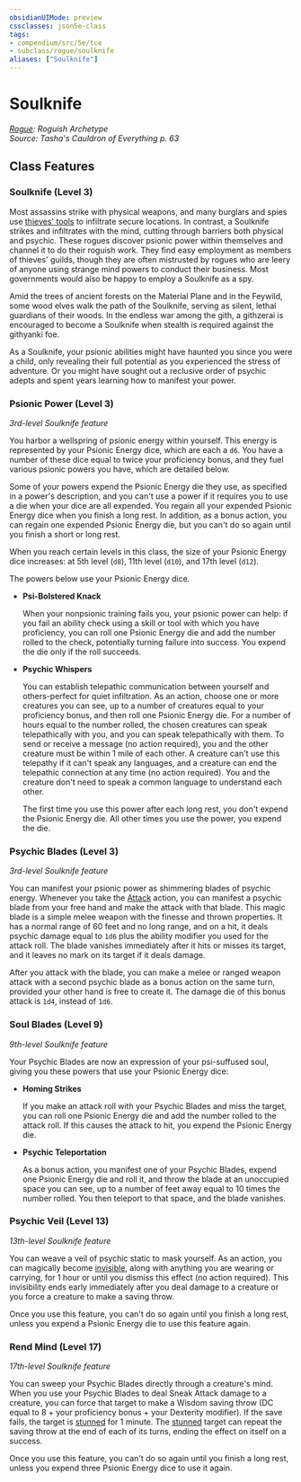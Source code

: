 ```yaml
---
obsidianUIMode: preview
cssclasses: json5e-class
tags:
- compendium/src/5e/tce
- subclass/rogue/soulknife
aliases: ["Soulknife"]
---
```

# Soulknife
*[Rogue](rogue.md): Roguish Archetype*  
*Source: Tasha's Cauldron of Everything p. 63*  


## Class Features

### Soulknife (Level 3)

Most assassins strike with physical weapons, and many burglars and spies use [thieves' tools](5E2014官方资源/items/thieves-tools.md) to infiltrate secure locations. In contrast, a Soulknife strikes and infiltrates with the mind, cutting through barriers both physical and psychic. These rogues discover psionic power within themselves and channel it to do their roguish work. They find easy employment as members of thieves' guilds, though they are often mistrusted by rogues who are leery of anyone using strange mind powers to conduct their business. Most governments would also be happy to employ a Soulknife as a spy.

Amid the trees of ancient forests on the Material Plane and in the Feywild, some wood elves walk the path of the Soulknife, serving as silent, lethal guardians of their woods. In the endless war among the gith, a githzerai is encouraged to become a Soulknife when stealth is required against the githyanki foe.

As a Soulknife, your psionic abilities might have haunted you since you were a child, only revealing their full potential as you experienced the stress of adventure. Or you might have sought out a reclusive order of psychic adepts and spent years learning how to manifest your power.

### Psionic Power (Level 3)

*3rd-level Soulknife feature*

You harbor a wellspring of psionic energy within yourself. This energy is represented by your Psionic Energy dice, which are each a `d6`. You have a number of these dice equal to twice your proficiency bonus, and they fuel various psionic powers you have, which are detailed below.

Some of your powers expend the Psionic Energy die they use, as specified in a power's description, and you can't use a power if it requires you to use a die when your dice are all expended. You regain all your expended Psionic Energy dice when you finish a long rest. In addition, as a bonus action, you can regain one expended Psionic Energy die, but you can't do so again until you finish a short or long rest.

When you reach certain levels in this class, the size of your Psionic Energy dice increases: at 5th level (`d8`), 11th level (`d10`), and 17th level (`d12`).

The powers below use your Psionic Energy dice.

- **Psi-Bolstered Knack**  

    When your nonpsionic training fails you, your psionic power can help: if you fail an ability check using a skill or tool with which you have proficiency, you can roll one Psionic Energy die and add the number rolled to the check, potentially turning failure into success. You expend the die only if the roll succeeds.  

- **Psychic Whispers**  

    You can establish telepathic communication between yourself and others-perfect for quiet infiltration. As an action, choose one or more creatures you can see, up to a number of creatures equal to your proficiency bonus, and then roll one Psionic Energy die. For a number of hours equal to the number rolled, the chosen creatures can speak telepathically with you, and you can speak telepathically with them. To send or receive a message (no action required), you and the other creature must be within 1 mile of each other. A creature can't use this telepathy if it can't speak any languages, and a creature can end the telepathic connection at any time (no action required). You and the creature don't need to speak a common language to understand each other.  

    The first time you use this power after each long rest, you don't expend the Psionic Energy die. All other times you use the power, you expend the die.  

### Psychic Blades (Level 3)

*3rd-level Soulknife feature*

You can manifest your psionic power as shimmering blades of psychic energy. Whenever you take the [Attack](5E2014官方资源/规则/actions.md#Attack) action, you can manifest a psychic blade from your free hand and make the attack with that blade. This magic blade is a simple melee weapon with the finesse and thrown properties. It has a normal range of 60 feet and no long range, and on a hit, it deals psychic damage equal to `1d6` plus the ability modifier you used for the attack roll. The blade vanishes immediately after it hits or misses its target, and it leaves no mark on its target if it deals damage.

After you attack with the blade, you can make a melee or ranged weapon attack with a second psychic blade as a bonus action on the same turn, provided your other hand is free to create it. The damage die of this bonus attack is `1d4`, instead of `1d6`.

### Soul Blades (Level 9)

*9th-level Soulknife feature*

Your Psychic Blades are now an expression of your psi-suffused soul, giving you these powers that use your Psionic Energy dice:

- **Homing Strikes**  

    If you make an attack roll with your Psychic Blades and miss the target, you can roll one Psionic Energy die and add the number rolled to the attack roll. If this causes the attack to hit, you expend the Psionic Energy die.  

- **Psychic Teleportation**  

    As a bonus action, you manifest one of your Psychic Blades, expend one Psionic Energy die and roll it, and throw the blade at an unoccupied space you can see, up to a number of feet away equal to 10 times the number rolled. You then teleport to that space, and the blade vanishes.  

### Psychic Veil (Level 13)

*13th-level Soulknife feature*

You can weave a veil of psychic static to mask yourself. As an action, you can magically become [invisible](5E2014官方资源/规则/conditions.md#invisible), along with anything you are wearing or carrying, for 1 hour or until you dismiss this effect (no action required). This invisibility ends early immediately after you deal damage to a creature or you force a creature to make a saving throw.

Once you use this feature, you can't do so again until you finish a long rest, unless you expend a Psionic Energy die to use this feature again.

### Rend Mind (Level 17)

*17th-level Soulknife feature*

You can sweep your Psychic Blades directly through a creature's mind. When you use your Psychic Blades to deal Sneak Attack damage to a creature, you can force that target to make a Wisdom saving throw (DC equal to 8 + your proficiency bonus + your Dexterity modifier). If the save fails, the target is [stunned](5E2014官方资源/规则/conditions.md#stunned) for 1 minute. The [stunned](5E2014官方资源/规则/conditions.md#stunned) target can repeat the saving throw at the end of each of its turns, ending the effect on itself on a success.

Once you use this feature, you can't do so again until you finish a long rest, unless you expend three Psionic Energy dice to use it again.